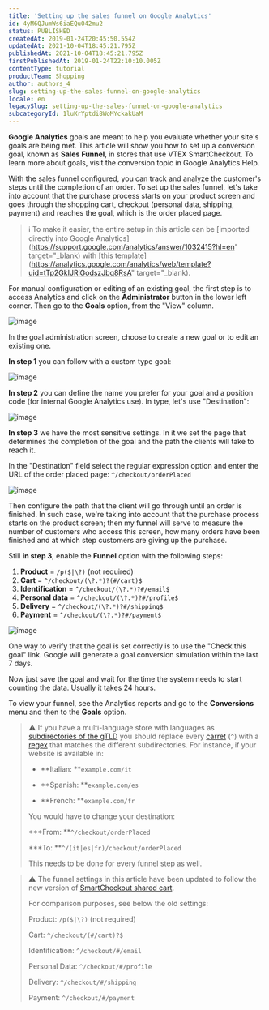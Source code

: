 ```yaml
---
title: 'Setting up the sales funnel on Google Analytics'
id: 4yM6QJumWs6iaEQuO42mu2
status: PUBLISHED
createdAt: 2019-01-24T20:45:50.554Z
updatedAt: 2021-10-04T18:45:21.795Z
publishedAt: 2021-10-04T18:45:21.795Z
firstPublishedAt: 2019-01-24T22:10:10.005Z
contentType: tutorial
productTeam: Shopping
author: authors_4
slug: setting-up-the-sales-funnel-on-google-analytics
locale: en
legacySlug: setting-up-the-sales-funnel-on-google-analytics
subcategoryId: 1luKrYptdi8WoMYckakUaM
---
```


**Google Analytics** goals are meant to help you evaluate whether your site's goals are being met. This article will show you how to set up a conversion goal, known as __Sales Funnel__, in stores that use VTEX SmartCheckout. To learn more about goals, visit the conversion topic in Google Analytics Help.

With the sales funnel configured, you can track and analyze the customer's steps until the completion of an order. To set up the sales funnel, let's take into account that the purchase process starts on your product screen and goes through the shopping cart, checkout (personal data, shipping, payment) and reaches the goal, which is the order placed page.

>ℹ️ To make it easier, the entire setup in this article can be [imported directly into Google Analytics](https://support.google.com/analytics/answer/1032415?hl=en" target="_blank) with [this template](https://analytics.google.com/analytics/web/template?uid=tTp2GkIJRiGodszJbq8RsA" target="_blank).

For manual configuration or editing of an existing goal, the first step is to access Analytics and click on the __Administrator__ button in the lower left corner. Then go to the __Goals__ option, from the "View" column.

![image](https://images.ctfassets.net/alneenqid6w5/2lSqr5sq9cEJqQ8OrYeMrO/8bb8294a785ec55c4bc812780d010377/Screenshot_2019-10-28_14.59.53.png)

In the goal administration screen, choose to create a new goal or to edit an existing one.

__In step 1__ you can follow with a custom type goal:

![image](https://images.ctfassets.net/alneenqid6w5/5vv17y3LYwEZ99E531Rw8E/0e73bbfed92a27dbc893aa1ab3f6cb2e/Screenshot_2019-10-28_15.01.15.png)

__In step 2__ you can define the name you prefer for your goal and a position code (for internal Google Analytics use). In type, let's use "Destination":

![image](https://images.ctfassets.net/alneenqid6w5/3TSWIxs5EPBQAfPYY4DKeD/f937330ad2fc5496c44a58acbc05f99d/Screenshot_2019-10-28_15.03.02.png)

__In step 3__ we have the most sensitive settings. In it we set the page that determines the completion of the goal and the path the clients will take to reach it.

In the "Destination" field select the regular expression option and enter the URL of the order placed page: `^/checkout/orderPlaced`

![image](https://images.ctfassets.net/alneenqid6w5/7foRf9TbRzb0pUNlXpqATQ/593d9162dfe76f4f8ab6a59eadbb330e/Screenshot_2019-10-28_15.04.07.png)

Then configure the path that the client will go through until an order is finished. In such case, we're taking into account that the purchase process starts on the product screen; then my funnel will serve to measure the number of customers who access this screen, how many orders have been finished and at which step customers are giving up the purchase.

Still __in step 3__, enable the __Funnel__ option with the following steps:

1. __Product__ =  `/p($|\?)` (not required)
2. __Cart__ = `^/checkout/(\?.*)?(#/cart)$`
3. __Identification__ = `^/checkout/(\?.*)?#/email$`
4. __Personal data__ = `^/checkout/(\?.*)?#/profile$`
5. __Delivery__ = `^/checkout/(\?.*)?#/shipping$`
6. __Payment__ = `^/checkout/(\?.*)?#/payment$`

![image](https://images.ctfassets.net/alneenqid6w5/6W1evwkmfds3ok1h8Hjzsx/da9bef2d395db2170446ebd7d1df1dda/Screenshot_2019-10-28_15.06.24.png)

One way to verify that the goal is set correctly is to use the "Check this goal" link. Google will generate a goal conversion simulation within the last 7 days.

Now just save the goal and wait for the time the system needs to start counting the data. Usually it takes 24 hours.

To view your funnel, see the Analytics reports and go to the __Conversions__ menu and then to the __Goals__ option.

>⚠️ If you have a multi-language store with languages as [subdirectories of the gTLD](https://support.google.com/webmasters/answer/182192?hl=en#locale-specific-urls) you should replace every [carret](https://support.google.com/analytics/answer/1034376?hl=en&ref_topic=1034375) (`^`) with a [regex](https://support.google.com/analytics/answer/1034324?hl=en) that matches the different subdirectories. For instance, if your website is available in:
>
> * **Italian: **`example.com/it`
>
> * **Spanish: **`example.com/es`
>
> * **French: **`example.com/fr`
>
> You would have to change your destination:
>
> ***From: **`^/checkout/orderPlaced` 
>
> ***To: **`^/(it|es|fr)/checkout/orderPlaced`
>
> This needs to be done for every funnel step as well.

>⚠️ The funnel settings in this article have been updated to follow the new version of [SmartCheckout shared cart](http://help.vtex.com/en/tutorial/what-is-the-shared-cart).
>
> For comparison purposes, see below the old settings:
>
> Product: `/p($|\?)` (not required)
>
> Cart: `^/checkout/(#/cart)?$`
>
> Identification: `^/checkout/#/email`
>
> Personal Data: `^/checkout/#/profile`
>
> Delivery: `^/checkout/#/shipping`
>
> Payment: `^/checkout/#/payment`
> 
